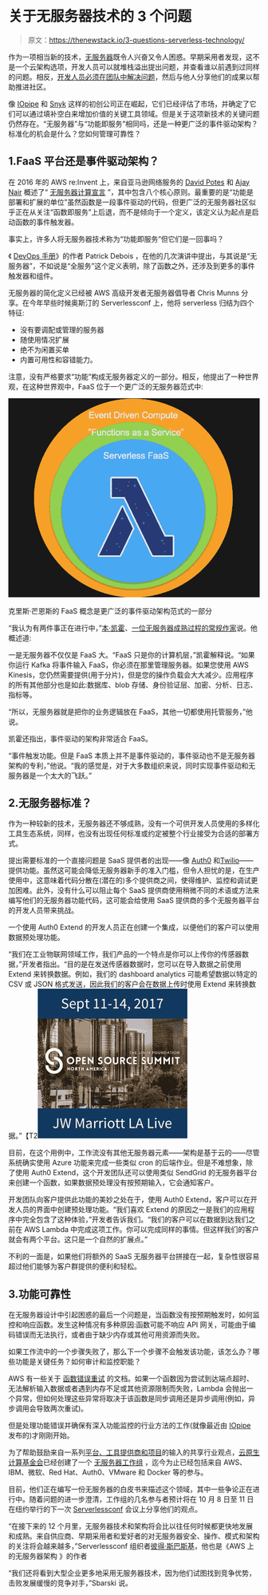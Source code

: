 # 关于无服务器技术的 3 个问题

> 原文：<https://thenewstack.io/3-questions-serverless-technology/>

作为一项相当新的技术，[无服务器](/category/serverless/)既令人兴奋又令人困惑。早期采用者发现，这不是一个云架构选项，开发人员可以就堆栈溢出提出问题，并查看谁以前遇到过同样的问题。相反，[开发人员必须在团队中解决问题](https://thenewstack.io/five-tips-building-serverless-teams-enterprise/)，然后与他人分享他们的成果以帮助推进社区。

像 [IOpipe](https://thenewstack.io/iopipe-launches-lambda-monitoring-tool-aws-summit/) 和 [Snyk](https://thenewstack.io/security-serverless-gets-better-gets-worse/) 这样的初创公司正在崛起，它们已经评估了市场，并确定了它们可以通过填补空白来增加价值的关键工具领域。但是关于这项新技术的关键问题仍然存在。“无服务器”与“功能即服务”相同吗，还是一种更广泛的事件驱动架构？标准化的机会是什么？您如何管理可靠性？

## 1.FaaS 平台还是事件驱动架构？

在 2016 年的 AWS re:Invent 上，来自亚马逊网络服务的 [David Potes](https://twitter.com/davidpotes) 和 [Ajay Nair](https://www.linkedin.com/in/ajnair/) 概述了“ [无服务器计算宣言](http://blog.rowanudell.com/the-serverless-compute-manifesto/) ”，其中包含八个核心原则。最重要的是“功能是部署和扩展的单位”虽然函数是一段事件驱动的代码，但更广泛的无服务器社区似乎正在从关注“函数即服务”上后退，而不是倾向于一个定义，该定义认为起点是启动函数的事件触发器。

事实上，许多人将无服务器技术称为“功能即服务”但它们是一回事吗？

《 [DevOps 手册](https://www.amazon.com/gp/product/1942788002/ref=as_li_qf_sp_asin_il_tl?ie=UTF8&tag=the0757-20&camp=1789&creative=9325&linkCode=as2&creativeASIN=1942788002&linkId=51b66c60be79e1e132af8c5c9f39cb3c)》的作者 Patrick Debois ，在他的几次演讲中提出，与其说是“无服务器”，不如说是“全服务”这个定义表明，除了函数之外，还涉及到更多的事件触发器和组件。

无服务器的简化定义已经被 AWS 高级开发者无服务器倡导者 Chris Munns 分享。在今年早些时候奥斯汀的 Serverlessconf 上，他将 serverless 归结为四个特征:

*   没有要调配或管理的服务器
*   随使用情况扩展
*   绝不为闲置买单
*   内置可用性和容错能力。

注意，没有严格要求“功能”构成无服务器定义的一部分。相反，他提出了一种世界观，在这种世界观中，FaaS 位于一个更广泛的无服务器范式中:

![](img/081e128347454d466ca0106aa4aca7de.png)

克里斯·芒恩斯的 FaaS 概念是更广泛的事件驱动架构范式的一部分

“我认为有两件事正在进行中，”[本·凯霍](https://twitter.com/ben11kehoe)、[一位无服务器成熟过程的常规作家](https://medium.com/@ben11kehoe)说。他概述道:

一是无服务器不仅仅是 FaaS 大。“FaaS 只是你的计算机层，”凯霍解释说。“如果你运行 Kafka 将事件输入 FaaS，你必须在那里管理服务器。如果您使用 AWS Kinesis，您仍然需要提供(用于分片)，但是您的操作负载会大大减少。应用程序的所有其他部分也是如此:数据库、blob 存储、身份验证层、加密、分析、日志、指标等。

“所以，无服务器就是把你的业务逻辑放在 FaaS，其他一切都使用托管服务，”他说。

凯霍还指出，事件驱动的架构非常适合 FaaS。

“事件触发功能。但是 FaaS 本质上并不是事件驱动的，事件驱动也不是无服务器架构的专利，”他说。“我的感觉是，对于大多数组织来说，同时实现事件驱动和无服务器是一个太大的飞跃。”

## 2.无服务器标准？

作为一种较新的技术，无服务器还不够成熟，没有一个可供开发人员使用的多样化工具生态系统，同样，也没有出现任何标准或约定被整个行业接受为合适的部署方式。

提出需要标准的一个直接问题是 SaaS 提供者的出现——像 [Auth0](https://auth0.com/) 和[Twilio](https://thenewstack.io/twilio-functions-show-serverless-useful-model/)——提供功能。虽然这可能会降低无服务器新手的准入门槛，但令人担忧的是，在生产使用中，这意味着代码分散在(潜在的)多个提供商之间，使得维护、监控和调试更加困难。此外，没有什么可以阻止每个 SaaS 提供商使用稍微不同的术语或方法来编写他们的无服务器功能代码，这可能会给使用 SaaS 提供商的多个无服务器平台的开发人员带来挑战。

一个使用 Auth0 Extend 的开发人员正在创建一个集成，以便他们的客户可以使用数据预处理功能。

“我们在工业物联网领域工作，我们产品的一个特点是你可以上传你的传感器数据，”开发者指出。“目的是在发送传感器数据时，您可以在导入数据之前使用 Extend 来转换数据。例如，我们的 dashboard analytics 可能希望数据以特定的 CSV 或 JSON 格式发送，因此我们的客户会在数据上传时使用 Extend 来转换数据。”【T2![](img/8163e2975f015aed158f366f35992d23.png)

目前，在这个用例中，工作流没有其他无服务器元素——架构是基于云的——尽管系统确实使用 Azure 功能来完成一些类似 cron 的后端作业。但是不难想象，除了使用 Auth0 Extend，这个开发团队还可以使用类似 SendGrid 的无服务器平台来创建一个函数，如果数据预处理没有按预期输入，它会通知客户。

开发团队向客户提供此功能的美妙之处在于，使用 Auth0 Extend，客户可以在开发人员的界面中创建预处理功能。“我们喜欢 Extend 的原因之一是我们的应用程序中完全包含了这种体验，”开发者告诉我们。“我们的客户可以在数据到达我们之前在 AWS Lambda 中完成这项工作。你可以完成同样的事情。但这样我们的客户就会有两个平台。这只是一个自然的扩展点。”

不利的一面是，如果他们将额外的 SaaS 无服务器平台拼接在一起，复杂性很容易超过他们能够为客户群提供的便利和轻松。

## 3.功能可靠性

在无服务器设计中引起困惑的最后一个问题是，当函数没有按预期触发时，如何监控和响应函数。发生这种情况有多种原因:函数可能不响应 API 网关，可能由于编码错误而无法执行，或者由于缺少内存或其他可用资源而失败。

如果工作流中的一个步骤失败了，那么下一个步骤不会触发该功能，该怎么办？哪些功能是关键任务？如何审计和监控职能？

AWS 有一些关于 [函数错误重试](http://docs.aws.amazon.com/lambda/latest/dg/retries-on-errors.html) 的文档。如果一个函数因为尝试到达端点超时、无法解析输入数据或者遇到内存不足或其他资源限制而失败，Lambda 会抛出一个异常，但如何处理这些异常将取决于该函数是同步调用还是异步调用(例如，异步调用会导致两次重试)。

但是处理功能错误并确保有深入功能监控的行业方法的工作(就像最近由 [IOpipe](https://thenewstack.io/iopipe-launches-lambda-monitoring-tool-aws-summit/) 发布的)才刚刚开始。

为了帮助鼓励来自一系列[平台、工具提供商和项目](https://thenewstack.io/tns-guide-serverless-technologies-best-frameworks-platforms-tools/)的输入的共享行业观点，[云原生计算基金会](https://www.cncf.io/)已经创建了一个 [无服务器工作组](https://github.com/cncf/wg-serverless) ，迄今为止已经包括来自 AWS、IBM、微软、Red Hat、Auth0、VMware 和 Docker 等的参与。

目前，他们正在编写一份无服务器的白皮书来描述这个领域，其中一些争论正在进行中。随着问题的进一步澄清，工作组的几名参与者预计将在 10 月 8 日至 11 日在纽约举行的下一次 [Serverlessconf](https://nyc.serverlessconf.io/) 会议上分享他们的观点。

“在接下来的 12 个月里，无服务器技术和架构将会比以往任何时候都更快地发展和成熟。来自供应商、早期采用者和爱好者的对无服务器安全、操作、模式和架构的关注将会越来越多，”Serverlessconf 组织者[彼得·斯巴斯基](https://github.com/sbarski)，他也是《AWS 上的无服务器架构 》的作者

“我们还将看到大型企业更多地采用无服务器技术，因为他们试图找到竞争优势，击败发展缓慢的竞争对手，”Sbarski 说。

<svg xmlns:xlink="http://www.w3.org/1999/xlink" viewBox="0 0 68 31" version="1.1"><title>Group</title> <desc>Created with Sketch.</desc></svg>